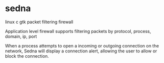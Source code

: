 # sedna
linux c gtk packet filtering firewall 

Application level firewall supports filtering packets by protocol, process, domain, ip, port 

When a process attempts to open a incoming or outgoing connection on the network, Sedna will display a connection alert, allowing the user to allow or block the connection.

